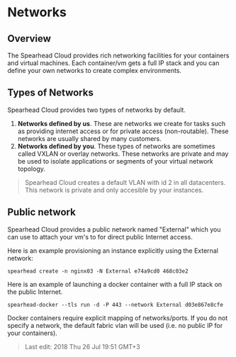 # Networks

## Overview
The Spearhead Cloud provides rich networking facilities for your containers and virtual machines. Each container/vm gets a full IP stack and you can define your own networks to create complex environments.

## Types of Networks
Spearhead Cloud provides two types of networks by default.

1. **Networks defined by us**. These are networks we create for tasks such as providing internet access or for private access (non-routable). These networks are usually shared by many customers.
2. **Networks defined by you**. These types of networks are sometimes called VXLAN or overlay networks. These networks are private and may be used to isolate applications or segments of your virtual network topology.

> Spearhead Cloud creates a default VLAN with id 2 in all datacenters. This network is private and only accesible by your instances.

## Public network
Spearhead Cloud provides a public network named "External" which you can use to attach your vm's to for direct public Internet access. 

Here is an example provisioning an instance explicitly using the External network:

```spearhead create -n nginx03 -N External e74a9cd0 468c03e2```

Here is an example of launching a docker container with a full IP stack on the public Internet. 

```spearhead-docker --tls run -d -P 443 --network External d03e867e8cfe``` 

Docker containers require explicit mapping of networks/ports. If you do not specify a network, the default fabric vlan will be used (i.e. no public IP for your containers).

> Last edit: 2018 Thu 26 Jul 19:51 GMT+3 